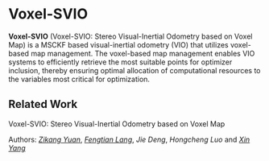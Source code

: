 # Voxel-SVIO

**Voxel-SVIO** (Voxel-SVIO: Stereo Visual-Inertial Odometry based on Voxel Map) is a MSCKF based visual-inertial odometry (VIO) that utilizes voxel-based map management. The voxel-based map management enables VIO systems to efficiently retrieve the most suitable points for optimizer inclusion, thereby ensuring optimal allocation of computational resources to the variables most critical for optimization.

## Related Work

Voxel-SVIO: Stereo Visual-Inertial Odometry based on Voxel Map

Authors: [*Zikang Yuan*](https://scholar.google.com/citations?hl=zh-CN&user=acxdM9gAAAAJ), [*Fengtian Lang*](https://scholar.google.com/citations?hl=zh-CN&user=zwgGSkEAAAAJ&view_op=list_works&gmla=ABEO0Yrl4-YPuowyntSYyCW760yxM5-IWkF8FGV4t9bs9qz1oWrqnlHmPdbt7LMcMDc04kl2puqRR4FaZvaCUONsX7MQhuAC6a--VS2pTsuwj-CyKgWp3iWDP2TS0I__Zui5da4), *Jie Deng*, *Hongcheng Luo* and [*Xin Yang*](https://scholar.google.com/citations?user=lsz8OOYAAAAJ&hl=zh-CN)
